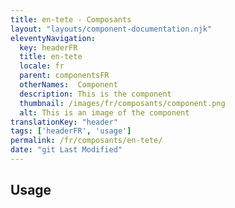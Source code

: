 ```yaml
---
title: en-tete - Composants
layout: "layouts/component-documentation.njk"
eleventyNavigation:
  key: headerFR
  title: en-tete
  locale: fr
  parent: componentsFR
  otherNames:  Component
  description: This is the component
  thumbnail: /images/fr/composants/component.png
  alt: This is an image of the component
translationKey: "header"
tags: ['headerFR', 'usage']
permalink: /fr/composants/en-tete/
date: "git Last Modified"
---
```


## Usage